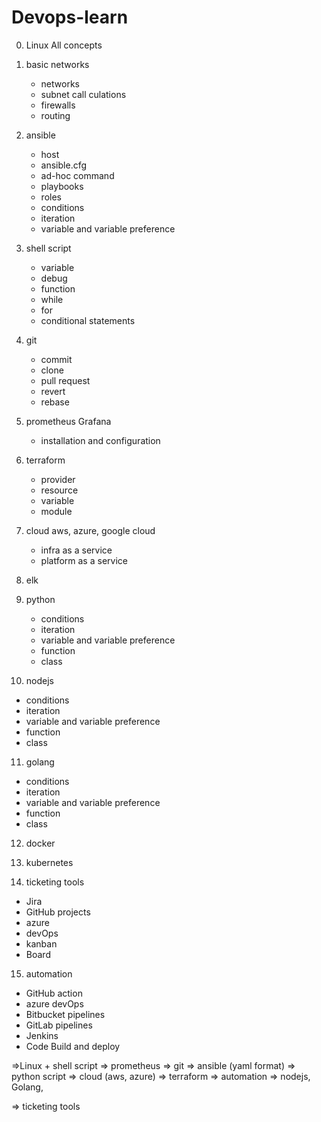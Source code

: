 # Devops-learn

0. Linux 
    All concepts

1. basic networks
   * networks 
   * subnet call culations
   * firewalls
   * routing

2. ansible
   * host
   * ansible.cfg
   * ad-hoc command
   * playbooks
   * roles
   * conditions
   * iteration
   * variable and variable preference

3. shell script
   * variable
   * debug
   * function
   * while
   * for
   * conditional statements
   
4. git
   * commit
   * clone
   * pull request
   * revert
   * rebase

5. prometheus Grafana
   * installation and configuration
   
6. terraform
   * provider
   * resource
   * variable
   * module

7. cloud aws, azure, google cloud
   * infra as a service
   * platform as a service

8. elk 

9. python
   * conditions
   * iteration
   * variable and variable preference
   * function
   * class
  
10. nodejs
   * conditions
   * iteration
   * variable and variable preference
   * function
   * class

11. golang
   * conditions
   * iteration
   * variable and variable preference
   * function
   * class

12. docker
      
13. kubernetes
      
14. ticketing tools 
   * Jira 
   * GitHub projects 
   * azure 
   * devOps 
   * kanban 
   * Board
   
15. automation
   * GitHub action
   * azure devOps
   * Bitbucket pipelines
   * GitLab pipelines
   * Jenkins
   * Code Build and deploy


=>Linux + shell script => prometheus => git => ansible (yaml format) => python script => cloud (aws, azure) => terraform => automation => nodejs, Golang, 

=> ticketing tools
